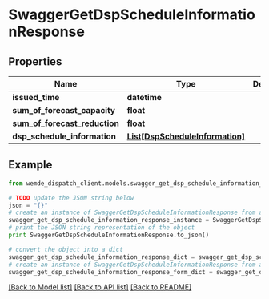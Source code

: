 # SwaggerGetDspScheduleInformationResponse


## Properties

Name | Type | Description | Notes
------------ | ------------- | ------------- | -------------
**issued_time** | **datetime** |  | [optional] 
**sum_of_forecast_capacity** | **float** |  | [optional] 
**sum_of_forecast_reduction** | **float** |  | [optional] 
**dsp_schedule_information** | [**List[DspScheduleInformation]**](DspScheduleInformation.md) |  | [optional] 

## Example

```python
from wemde_dispatch_client.models.swagger_get_dsp_schedule_information_response import SwaggerGetDspScheduleInformationResponse

# TODO update the JSON string below
json = "{}"
# create an instance of SwaggerGetDspScheduleInformationResponse from a JSON string
swagger_get_dsp_schedule_information_response_instance = SwaggerGetDspScheduleInformationResponse.from_json(json)
# print the JSON string representation of the object
print SwaggerGetDspScheduleInformationResponse.to_json()

# convert the object into a dict
swagger_get_dsp_schedule_information_response_dict = swagger_get_dsp_schedule_information_response_instance.to_dict()
# create an instance of SwaggerGetDspScheduleInformationResponse from a dict
swagger_get_dsp_schedule_information_response_form_dict = swagger_get_dsp_schedule_information_response.from_dict(swagger_get_dsp_schedule_information_response_dict)
```
[[Back to Model list]](../README.md#documentation-for-models) [[Back to API list]](../README.md#documentation-for-api-endpoints) [[Back to README]](../README.md)



